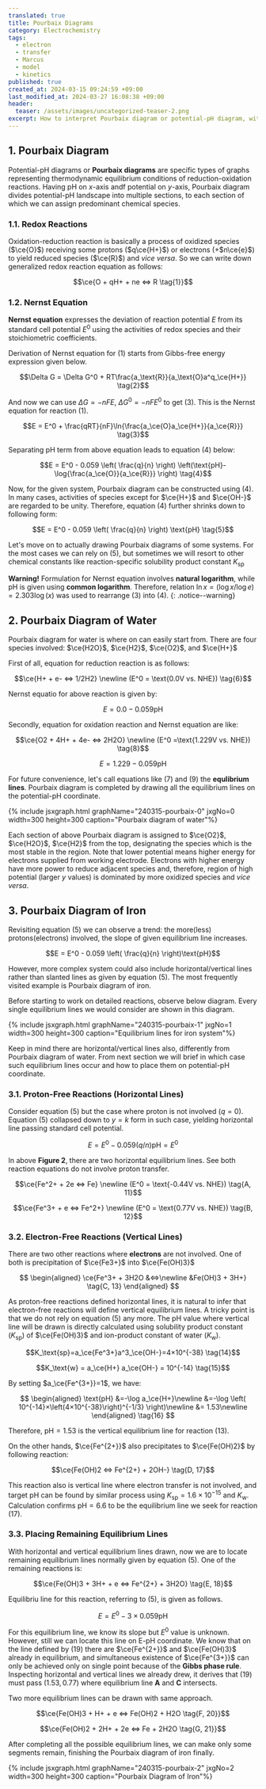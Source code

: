 ```yaml
---
translated: true
title: Pourbaix Diagrams
category: Electrochemistry
tags:
  - electron
  - transfer
  - Marcus
  - model
  - kinetics
published: true
created_at: 2024-03-15 09:24:59 +09:00
last_modified_at: 2024-03-27 16:08:38 +09:00
header:
  teaser: /assets/images/uncategorized-teaser-2.png
excerpt: How to interpret Pourbaix diagram or potential-pH diagram, with step-by-step instruction to draw ones for water and iron system.
---
```


## 1. Pourbaix Diagram

Potential-pH diagrams or **Pourbaix diagrams** are specific types of graphs representing thermodynamic equilibrium conditions of reduction-oxidation reactions.  Having pH on $x$-axis andf potential on $y$-axis, Pourbaix diagram divides potential-pH landscape into multiple sections, to each section of which we can assign predominant chemical species.

### 1.1. Redox Reactions

Oxidation-reduction reaction is basically a process of oxidized species ($\ce{O}$) receiving some protons ($q\ce{H+}$) or electrons (+$n\ce{e}$) to yield reduced species ($\ce{R}$) and *vice versa*.  So we can write down generalized redox reaction equation as follows:

$$\ce{O + qH+ + ne <=> R \tag{1}}$$

### 1.2. Nernst Equation

**Nernst equation** expresses the deviation of reaction potential $E$ from its standard cell potential $E^0$ using the activities of redox species and their stoichiometric coefficients. 

Derivation of Nernst equation for $(1)$ starts from Gibbs-free energy expression given below.

$$\Delta G = \Delta G^0 + RT\frac{a_\text{R}}{a_\text{O}a^q_\ce{H+}} \tag{2}$$

And now we can use $\Delta G = -nFE$, $\Delta G^0 = -nFE^0$ to get $(3)$.  This is the Nernst equation for reaction $(1)$.

$$E = E^0 + \frac{qRT}{nF}\ln{\frac{a_\ce{O}a_\ce{H+}}{a_\ce{R}}} \tag{3}$$

Separating pH term from above equation leads to equation $(4)$ below:

$$E = E^0 - 0.059 \left( \frac{q}{n} \right) \left(\text{pH}-\log{\frac{a_\ce{O}}{a_\ce{R}}} \right) \tag{4}$$

Now, for the given system, Pourbaix diagram can be constructed using $(4)$.  In many cases, activities of species except for $\ce{H+}$ and $\ce{OH-}$ are regarded to be unity.  Therefore, equation $(4)$ further shrinks down to following form: 

$$E = E^0 - 0.059 \left( \frac{q}{n} \right) \text{pH} \tag{5}$$

Let's move on to actually drawing Pourbaix diagrams of some systems.  For the most cases we can rely on $(5)$, but sometimes we will resort to other chemical constants like reaction-specific solubility product constant $K_\text{sp}$

**Warning!**  Formulation for Nernst equation involves **natural logarithm**, while pH is given using **common logarithm**.  Therefore, relation $\ln{x} = (\log x/\log e) = 2.303\log(x)$ was used to rearrange $(3)$ into $(4)$.
{: .notice--warning}

## 2. Pourbaix Diagram of Water

Pourbaix diagram for water is where on can easily start from.  There are four species involved:  $\ce{H2O}$, $\ce{H2}$, $\ce{O2}$, and $\ce{H+}$

First of all, equation for reduction reaction is as follows:

$$\ce{H+ + e- <=> 1/2H2} \newline (E^0 = \text{0.0V vs. NHE}) \tag{6}$$

Nernst equatio for above reaction is given by:

$$E = 0.0 - 0.059\text{pH} \tag{7}$$

Secondly, equation for oxidation reaction and Nernst equation are like:

$$\ce{O2 + 4H+ + 4e- <=> 2H2O} \newline (E^0 =\text{1.229V vs. NHE}) \tag{8}$$

$$E = 1.229 - 0.059\text{pH} \tag{9}$$

For future convenience, let's call equations like $(7)$ and $(9)$ the **equlibrium lines**.  Pourbaix diagram is completed by drawing all the equilibrium lines on the potential-pH coordinate.

{% include jsxgraph.html graphName="240315-pourbaix-0" jxgNo=0 width=300 height=300 caption="Pourbaix diagram of water"%}

Each section of above Pourbaix diagram is assigned to $\ce{O2}$, $\ce{H2O}$, $\ce{H2}$ from the top, designating the species which is the most stable in the region. Note that lower potential means higher energy for electrons supplied from working electrode.  Electrons with higher energy have more power to reduce adjacent species and, therefore, region of high potential (larger $y$ values) is dominated by more oxidized species and *vice versa*.

## 3. Pourbaix Diagram of Iron

Revisiting equation $(5)$ we can observe a trend: the more(less) protons(electrons) involved, the slope of given equilibrium line increases.

$$E = E^0 - 0.059 \left( \frac{q}{n} \right)\text{pH}$$

However, more complex system could also include horizontal/vertical lines rather than slanted lines as given by equation $(5)$.  The most frequently visited example is Pourbaix diagram of iron.

Before starting to work on detailed reactions, observe below diagram.  Every single equilibrium lines we would consider are shown in this diagram.

{% include jsxgraph.html graphName="240315-pourbaix-1" jxgNo=1 width=300 height=300 caption="Equilibrium lines for iron system"%}

Keep in mind there are horizontal/vertical lines also, differently from Pourbaix diagram of water.  From next section we will brief in which case such equilibrium lines occur and how to place them on potential-pH coordinate.

### 3.1. Proton-Free Reactions (Horizontal Lines)

Consider equation $(5)$ but the case where proton is not involved ($q=0$).  Equation $(5)$ collapsed down to $y=k$ form in such case, yielding horizontal line passing standard cell potential.

$$E = E^0 - 0.059(q/n)\text{pH} \tag{9} = E^0$$

In above **Figure 2**, there are two horizontal equilibrium lines.  See both reaction equations do not involve proton transfer.

$$\ce{Fe^2+ + 2e <=> Fe} \newline (E^0 = \text{-0.44V vs. NHE}) \tag{A, 11}$$

$$\ce{Fe^3+ + e <=> Fe^2+} \newline (E^0 = \text{0.77V vs. NHE}) \tag{B, 12}$$

### 3.2. Electron-Free Reactions (Vertical Lines)

There are two other reactions where **electrons** are not involved.  One of both is precipitation of $\ce{Fe3+}$ into $\ce{Fe(OH)3}$

$$
\begin{aligned}
\ce{Fe^3+ + 3H2O &<=>\newline
&Fe(OH)3 + 3H+} \tag{C, 13}
\end{aligned}
$$

As proton-free reactions defined horizontal lines, it is natural to infer that electron-free reactions will define vertical equilibrium lines.  A tricky point is that we do not rely on equation $(5)$ any more.  The pH value where vertical line will be drawn is directly calculated using solubility product constant ($K_\text{sp}$) of $\ce{Fe(OH)3}$ and ion-product constant of water ($K_\text{w}$).

$$K_\text{sp}=a_\ce{Fe^3+}a^3_\ce{OH-}=4×10^{-38} \tag{14}$$

$$K_\text{w} = a_\ce{H+} a_\ce{OH-} = 10^{-14} \tag{15}$$


By setting $a_\ce{Fe^{3+}}=1$, we have:

$$
\begin{aligned}
\text{pH}
&=-\log a_\ce{H+}\newline
&=-\log \left( 10^{-14}×\left(4×10^{-38}\right)^{-1/3} \right)\newline
&= 1.53\newline
\end{aligned}
\tag{16}
$$

Therefore, $\text{pH} = 1.53$ is the vertical equilibrium line for reaction $(13)$.

On the other hands, $\ce{Fe^{2+}}$ also precipitates to $\ce{Fe(OH)2}$ by following reaction:

$$\ce{Fe(OH)2 <=> Fe^{2+} + 2OH-} \tag{D, 17}$$

This reaction also is vertical line where electron transfer is not involved, and target pH can be found by similar process using $K_\text{sp} = 1.6×10^{-15}$ and $K_\text{w}$.  Calculation confirms $\text{pH} = 6.6$ to be the equilibrium line we seek for reaction $(17)$.

### 3.3. Placing Remaining Equilibrium Lines

With horizontal and vertical equilibrium lines drawn, now we are to locate remaining equilibrium lines normally given by equation $(5)$.  One of the remaining reactions is:

$$\ce{Fe(OH)3 + 3H+ + e <=> Fe^{2+} + 3H2O} \tag{E, 18}$$

Equilibriu line for this reaction, referring to $(5)$, is given as follows.

$$E = E^0 - 3×0.059\text{pH} \tag{19}$$

For this equilibrium line, we know its slope but $E^0$ value is unknown.  However, still we can locate this line on E-pH coordinate.  We know that on the line defined by $(19)$ there are $\ce{Fe^{2+}}$ and $\ce{Fe(OH)3}$ already in equilibrium, and simultaneous existence of $\ce{Fe^{3+}}$ can only be achieved only on single point because of the **Gibbs phase rule**.  Inspecting horizontal and vertical lines we already drew, it derives that $(19)$ must pass $(1.53, 0.77)$ where equilibrium line **A** and **C** intersects.

Two more equilibrium lines can be drawn with same approach.

$$\ce{Fe(OH)3 + H+ + e <=> Fe(OH)2 + H2O \tag{F, 20}}$$

$$\ce{Fe(OH)2 + 2H+ + 2e <=> Fe + 2H2O \tag{G, 21}}$$

After completing all the possible equilibrium lines, we can make only some segments remain, finishing the Pourbaix diagram of iron finally.

{% include jsxgraph.html graphName="240315-pourbaix-2" jxgNo=2 width=300 height=300 caption="Pourbaix Diagram of Iron"%}